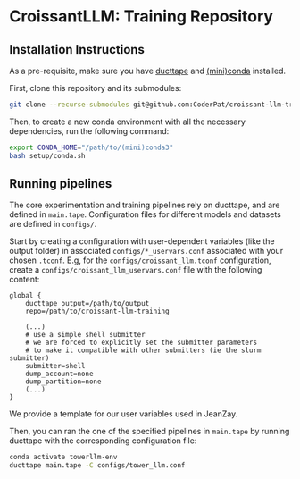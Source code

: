 # CroissantLLM: Training Repository

## Installation Instructions

As a pre-requisite, make sure you have [ducttape](https://github.com/CoderPat/ducttape) and [(mini)conda](https://docs.conda.io/en/latest/miniconda.html) installed.

First, clone this repository and its submodules:

```bash
git clone --recurse-submodules git@github.com:CoderPat/croissant-llm-training.git
```

Then, to create a new conda environment with all the necessary dependencies, run the following command:

```bash
export CONDA_HOME="/path/to/(mini)conda3"
bash setup/conda.sh
```

## Running pipelines

The core experimentation and training pipelines rely on ducttape, and are defined in `main.tape`. 
Configuration files for different models and datasets are defined in `configs/`.

Start by creating a configuration with user-dependent variables (like the output folder) in associated `configs/*_uservars.conf` associated with your chosen `.tconf`. E.g, for the `configs/croissant_llm.tconf` configuration, create a `configs/croissant_llm_uservars.conf` file with the following content:
```
global {
    ducttape_output=/path/to/output
    repo=/path/to/croissant-llm-training

    (...)
    # use a simple shell submitter 
    # we are forced to explicitly set the submitter parameters
    # to make it compatible with other submitters (ie the slurm submitter)
    submitter=shell
    dump_account=none
    dump_partition=none
    (...)
}
```

We provide a template for our user variables used in JeanZay.

Then, you can ran the one of the specified pipelines in `main.tape` by running ducttape with the corresponding configuration file:

```bash
conda activate towerllm-env
ducttape main.tape -C configs/tower_llm.conf 
```